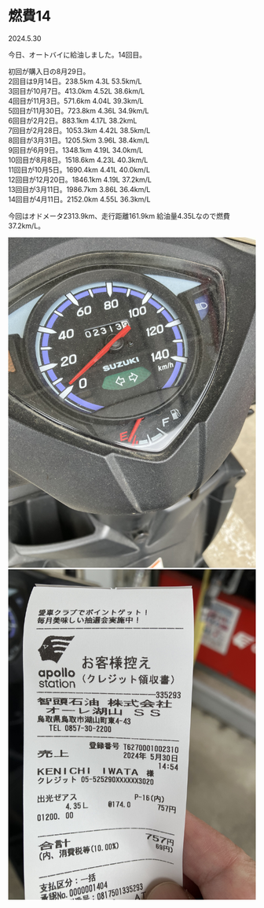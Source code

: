 # 燃費14

2024.5.30<br />

今日、オートバイに給油しました。14回目。

初回が購入日の8月29日。<br />
2回目は9月14日。238.5km 4.3L 53.5km/L<br />
3回目が10月7日。413.0km 4.52L 38.6km/L<br />
4回目が11月3日。571.6km 4.04L 39.3km/L<br />
5回目が11月30日。723.8km 4.36L 34.9km/L<br />
6回目が2月2日。883.1km 4.17L 38.2kmL<br />
7回目が2月28日。1053.3km 4.42L 38.5km/L<br />
8回目が3月31日。1205.5km 3.96L 38.4km/L<br />
9回目が6月9日。1348.1km 4.19L 34.0km/L<br />
10回目が8月8日。1518.6km 4.23L 40.3km/L<br />
11回目が10月5日。1690.4km 4.41L 40.0km/L<br />
12回目が12月20日。1846.1km 4.19L 37.2km/L<br />
13回目が3月11日。1986.7km 3.86L 36.4km/L<br />
14回目が4月11日。2152.0km 4.55L 36.3km/L<br />

今回はオドメータ2313.9km、走行距離161.9km 給油量4.35Lなので燃費37.2km/L。

![nenpi](nenpi14.jpg)
![receipt](receipt14.jpg)
